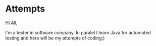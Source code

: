 # Attempts

Hi All,

I'm a tester in software company.
In paralel I learn Java for automated testing and here will be my attempts of coding;)
